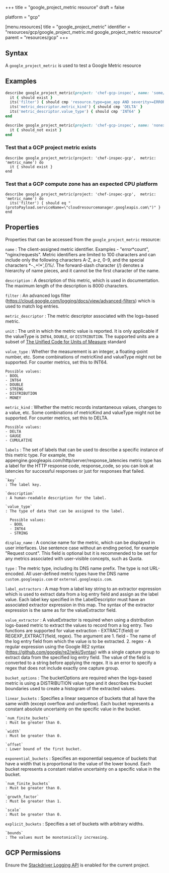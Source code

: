 +++
title = "google_project_metric resource"
draft = false

platform = "gcp"

[menu.resources]
    title = "google_project_metric"
    identifier = "resources/gcp/google_project_metric.md google_project_metric resource"
    parent = "resources/gcp"
+++

## Syntax

A `google_project_metric` is used to test a Google Metric resource

## Examples

```ruby
describe google_project_metric(project: 'chef-gcp-inspec', name: 'some/metric') do
  it { should exist }
  its('filter') { should cmp 'resource.type=gae_app AND severity>=ERROR' }
  its('metric_descriptor.metric_kind') { should cmp 'DELTA' }
  its('metric_descriptor.value_type') { should cmp 'INT64' }
end

describe google_project_metric(project: 'chef-gcp-inspec', name: 'nonexistent') do
  it { should_not exist }
end
```

### Test that a GCP project metric exists

    describe google_project_metric(project: 'chef-inspec-gcp',  metric: 'metric_name') do
      it { should exist }
    end

### Test that a GCP compute zone has an expected CPU platform

    describe google_project_metric(project: 'chef-inspec-gcp',  metric: 'metric_name') do
      its('filter') { should eq "(protoPayload.serviceName=\"cloudresourcemanager.googleapis.com\")" }
    end

## Properties

Properties that can be accessed from the `google_project_metric` resource:

`name`
: The client-assigned metric identifier. Examples - "error*count", "nginx/requests". Metric identifiers are limited to 100 characters and can include only the following characters A-Z, a-z, 0-9, and the special characters *-.,+!\*',()%/. The forward-slash character (/) denotes a hierarchy of name pieces, and it cannot be the first character of the name.

`description`
: A description of this metric, which is used in documentation. The maximum length of the description is 8000 characters.

`filter`
: An advanced logs filter (https://cloud.google.com/logging/docs/view/advanced-filters) which is used to match log entries.

`metric_descriptor`
: The metric descriptor associated with the logs-based metric.

  `unit`
  : The unit in which the metric value is reported. It is only applicable if the valueType is `INT64`, `DOUBLE`, or `DISTRIBUTION`. The supported units are a subset of [The Unified Code for Units of Measure](http://unitsofmeasure.org/ucum.html) standard

  `value_type`
  : Whether the measurement is an integer, a floating-point number, etc. Some combinations of metricKind and valueType might not be supported. For counter metrics, set this to INT64.

    Possible values:
    - BOOL
    - INT64
    - DOUBLE
    - STRING
    - DISTRIBUTION
    - MONEY

  `metric_kind`
  : Whether the metric records instantaneous values, changes to a value, etc. Some combinations of metricKind and valueType might not be supported. For counter metrics, set this to DELTA.

    Possible values:
    - DELTA
    - GAUGE
    - CUMULATIVE

  `labels`
  : The set of labels that can be used to describe a specific instance of this metric type. For example, the appengine.googleapis.com/http/server/response_latencies metric type has a label for the HTTP response code, response_code, so you can look at latencies for successful responses or just for responses that failed.

    `key`
    : The label key.

    `description`
    : A human-readable description for the label.

    `value_type`
    : The type of data that can be assigned to the label.

      Possible values:
      - BOOL
      - INT64
      - STRING

  `display_name`
  : A concise name for the metric, which can be displayed in user interfaces. Use sentence case  without an ending period, for example "Request count". This field is optional but it is  recommended to be set for any metrics associated with user-visible concepts, such as Quota.

  `type`
  : The metric type, including its DNS name prefix. The type is not URL-encoded. All user-defined metric types have the DNS name `custom.googleapis.com` or `external.googleapis.com`.

`label_extractors`
: A map from a label key string to an extractor expression which is used to extract data from a log entry field and assign as the label value. Each label key specified in the LabelDescriptor must have an associated extractor expression in this map. The syntax of the extractor expression is the same as for the valueExtractor field.

`value_extractor`
: A valueExtractor is required when using a distribution logs-based metric to extract the values to record from a log entry. Two functions are supported for value extraction - EXTRACT(field) or REGEXP_EXTRACT(field, regex). The argument are 1. field - The name of the log entry field from which the value is to be extracted. 2. regex - A regular expression using the Google RE2 syntax (https://github.com/google/re2/wiki/Syntax) with a single capture group to extract data from the specified log entry field. The value of the field is converted to a string before applying the regex. It is an error to specify a regex that does not include exactly one capture group.

`bucket_options`
: The bucketOptions are required when the logs-based metric is using a DISTRIBUTION value type and it describes the bucket boundaries used to create a histogram of the extracted values.

  `linear_buckets`
  : Specifies a linear sequence of buckets that all have the same width (except overflow and underflow). Each bucket represents a constant absolute uncertainty on the specific value in the bucket.

    `num_finite_buckets`
    : Must be greater than 0.

    `width`
    : Must be greater than 0.

    `offset`
    : Lower bound of the first bucket.

  `exponential_buckets`
  : Specifies an exponential sequence of buckets that have a width that is proportional to the value of the lower bound. Each bucket represents a constant relative uncertainty on a specific value in the bucket.

    `num_finite_buckets`
    : Must be greater than 0.

    `growth_factor`
    : Must be greater than 1.

    `scale`
    : Must be greater than 0.

  `explicit_buckets`
  : Specifies a set of buckets with arbitrary widths.

    `bounds`
    : The values must be monotonically increasing.

## GCP Permissions

Ensure the [Stackdriver Logging API](https://console.cloud.google.com/apis/library/logging.googleapis.com/) is enabled for the current project.
